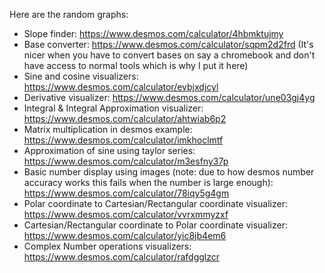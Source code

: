 Here are the random graphs: <br/>
- Slope finder: https://www.desmos.com/calculator/4hbmktujmy
- Base converter: https://www.desmos.com/calculator/sqpm2d2frd (It's nicer when you have to convert bases on say a chromebook and don't have access to normal tools which is why I put it here)
- Sine and cosine visualizers: https://www.desmos.com/calculator/evbjxdjcyl
- Derivative visualizer: https://www.desmos.com/calculator/une03gj4yg
- Integral & Integral Approximation visualizer: https://www.desmos.com/calculator/ahtwiab6p2
- Matrix multiplication in desmos example: https://www.desmos.com/calculator/imkhoclmtf
- Approximation of sine using taylor series: https://www.desmos.com/calculator/m3esfny37p
- Basic number display using images (note: due to how desmos number accuracy works this fails when the number is large enough): https://www.desmos.com/calculator/78iqy5g4gm
- Polar coordinate to Cartesian/Rectangular coordinate visualizer: https://www.desmos.com/calculator/vvrxmmyzxf
- Cartesian/Rectangular coordinate to Polar coordinate visualizer: https://www.desmos.com/calculator/yic8jb4em6
- Complex Number operations visualizers: https://www.desmos.com/calculator/rafdgglzcr
